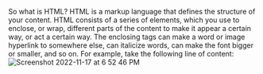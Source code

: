 So what is HTML?
HTML is a markup language that defines the structure of your content. 
HTML consists of a series of elements, which you use to enclose, or wrap, 
different parts of the content to make it appear a certain way, or act
a certain way. The enclosing tags can make a word or image hyperlink to 
somewhere else, can italicize words, can make the font bigger or smaller, 
and so on. For example, take the following line of content:
![Screenshot 2022-11-17 at 6 52 46 PM](https://user-images.githubusercontent.com/118200431/202606622-5b599de0-65f6-417d-b124-ceabf71ec030.png)

